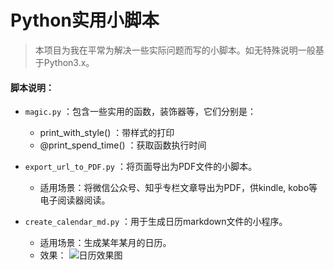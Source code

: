 # Python实用小脚本

>本项目为我在平常为解决一些实际问题而写的小脚本。如无特殊说明一般基于Python3.x。

#### 脚本说明：
- `magic.py` ：包含一些实用的函数，装饰器等，它们分别是：
  - print_with_style() ：带样式的打印
  - @print_spend_time() ：获取函数执行时间

- `export_url_to_PDF.py` ：将页面导出为PDF文件的小脚本。
  - 适用场景：将微信公众号、知乎专栏文章导出为PDF，供kindle, kobo等电子阅读器阅读。

- `create_calendar_md.py` ：用于生成日历markdown文件的小程序。
  - 适用场景：生成某年某月的日历。
  - 效果： ![日历效果图](https://github.com/enify/python/blob/master/image/calender_md.png)
